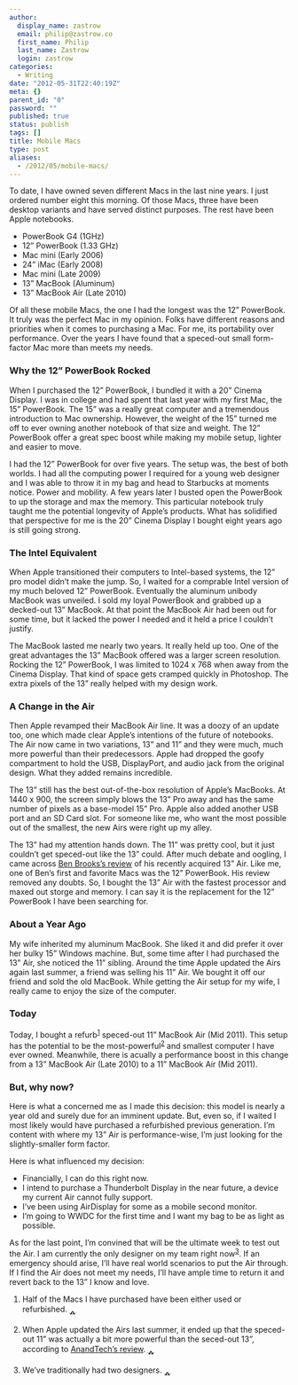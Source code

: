 ```yaml
---
author:
  display_name: zastrow
  email: philip@zastrow.co
  first_name: Philip
  last_name: Zastrow
  login: zastrow
categories:
  - Writing
date: "2012-05-31T22:40:19Z"
meta: {}
parent_id: "0"
password: ""
published: true
status: publish
tags: []
title: Mobile Macs
type: post
aliases:
  - /2012/05/mobile-macs/
---
```

<p>To date, I have owned seven different Macs in the last nine years. I just ordered number eight this morning. Of those Macs, three have been desktop variants and have served distinct purposes. The rest have been Apple notebooks.</p>
<ul>
<li>PowerBook G4 (1GHz)</li>
<li>12” PowerBook (1.33 GHz)</li>
<li>Mac mini (Early 2006)</li>
<li>24” iMac (Early 2008)</li>
<li>Mac mini (Late 2009)</li>
<li>13” MacBook (Aluminum)</li>
<li>13” MacBook Air (Late 2010)</li>
</ul>
<p>Of all these mobile Macs, the one I had the longest was the 12” PowerBook. It truly was the perfect Mac in my opinion. Folks have different reasons and priorities when it comes to purchasing a Mac. For me, its portability over performance. Over the years I have found that a speced-out small form-factor Mac more than meets my needs.</p>
<h3 id="why-the-12-powerbook-rocked">Why the 12” PowerBook Rocked</h3>
<p>When I purchased the 12” PowerBook, I bundled it with a 20” Cinema Display. I was in college and had spent that last year with my first Mac, the 15” PowerBook. The 15” was a really great computer and a tremendous introduction to Mac ownership. However, the weight of the 15” turned me off to ever owning another notebook of that size and weight. The 12” PowerBook offer a great spec boost while making my mobile setup, lighter and easier to move.</p>
<p>I had the 12” PowerBook for over five years. The setup was, the best of both worlds. I had all the computing power I required for a young web designer and I was able to throw it in my bag and head to Starbucks at moments notice. Power and mobility. A few years later I busted open the PowerBook to up the storage and max the memory. This particular notebook truly taught me the potential longevity of Apple’s products. What has solidified that perspective for me is the 20” Cinema Display I bought eight years ago is still going strong.</p>
<h3 id="the-intel-equivalent">The Intel Equivalent</h3>
<p>When Apple transitioned their computers to Intel-based systems, the 12” pro model didn’t make the jump. So, I waited for a  comprable Intel version of my much beloved 12” PowerBook. Eventually the aluminum unibody MacBook was unveiled. I sold my loyal PowerBook and grabbed up a decked-out 13” MacBook. At that point the MacBook Air had been out for some time, but it lacked the power I needed and it held a price I couldn’t justify.</p>
<p>The MacBook lasted me nearly two years. It really held up too. One of the great advantages the 13” MacBook offered was a larger screen resolution. Rocking the 12” PowerBook, I was limited to 1024 x 768 when away from the Cinema Display. That kind of space gets cramped quickly in Photoshop. The extra pixels of the 13” really helped with my design work.</p>
<h3 id="a-change-in-the-air">A Change in the Air</h3>
<p>Then Apple revamped their MacBook Air line. It was a doozy of an update too, one which made clear Apple’s intentions of the future of notebooks. The Air now came in two variations, 13” and 11” and they were much, much more powerful than their predecessors. Apple had dropped the goofy compartment to hold the USB, DisplayPort, and audio jack from the original design. What they added remains incredible.</p>
<p>The 13” still has the best out-of-the-box resolution of Apple’s MacBooks. At 1440 x 900, the screen simply blows the 13” Pro away and has the same number of pixels as a base-model 15” Pro. Apple also added another USB port and an SD Card slot. For someone like me, who want the most possible out of the smallest, the new Airs were right up my alley.</p>
<p>The 13” had my attention hands down. The 11” was pretty cool, but it just couldn’t get speced-out like the 13” could. After much debate and oogling, I came across <a href="http://brooksreview.net/2010/11/mba-review/">Ben Brooks’s review</a> of his recently acquired 13” Air. Like me, one of Ben’s first and favorite Macs was the 12” PowerBook. His review removed any doubts. So, I bought the 13” Air with the fastest processor and maxed out storge and memory. I can say it is the replacement for the 12” PowerBook I have been searching for.</p>
<h3 id="about-a-year-ago">About a Year Ago</h3>
<p>My wife inherited my aluminum MacBook. She liked it and did prefer it over her bulky 15” Windows machine. But, some time after I had purchased the 13” Air, she noticed the 11” sibling. Around the time Apple updated the Airs again last summer, a friend was selling his 11” Air. We bought it off our friend and sold the old MacBook. While getting the Air setup for my wife, I really came to enjoy the size of the computer.</p>
<h3 id="today">Today</h3>
<p>Today, I bought a refurb<sup id="fnref:2"><a href="#fn:2" class="footnote">1</a></sup> speced-out 11” MacBook Air (Mid 2011). This setup has the potential to be the most-powerful<sup id="fnref:3"><a href="#fn:3" class="footnote">2</a></sup> and smallest computer I have ever owned. Meanwhile, there is acually a performance boost in this change from a 13” MacBook Air (Late 2010) to a 11” MacBook Air (Mid 2011).</p>
<h3 id="but-why-now">But, why now?</h3>
<p>Here is what a concerned me as I made this decision: this model is nearly a year old and surely due for an imminent update. But, even so, if I waited I most likely would have purchased a refurbished previous generation. I’m content with where my 13” Air is performance-wise, I’m just looking for the slightly-smaller form factor.</p>
<p>Here is what influenced my decision:</p>
<ul>
<li>Financially, I can do this right now.</li>
<li>I intend to purchase a Thunderbolt Display in the near future, a device my current Air cannot fully support.</li>
<li>I’ve been using AirDisplay for some as a mobile second monitor.</li>
<li>I’m going to WWDC for the first time and I want my bag to be as light as possible.</li>
</ul>
<p>As for the last point, I’m convined that will be the ultimate week to test out the Air. I am currently the only designer on my team right now<sup id="fnref:4"><a href="#fn:4" class="footnote">3</a></sup>. If an emergency should arise, I’ll have real world scenarios to put the Air through. If I find the Air does not meet my needs, I’ll have ample time to return it and revert back to the 13” I know and love.</p>
<div class="footnotes">
<ol>
<li id="fn:2">
<p>Half of the Macs I have purchased have been either used or refurbished.&nbsp;<a href="#fnref:2" class="reversefootnote">&#129173;</a></p>
</li>
<li id="fn:3">
<p>When Apple updated the Airs last summer, it ended up that the speced-out 11” was actually a bit more powerful than the seced-out 13”, according to <a href="http://www.anandtech.com/show/4554/apples-11inch-macbook-air-core-i7-18ghz-review-update">AnandTech’s review</a>.&nbsp;<a href="#fnref:3" class="reversefootnote">&#129173;</a></p>
</li>
<li id="fn:4">
<p>We’ve traditionally had two designers.&nbsp;<a href="#fnref:4" class="reversefootnote">&#129173;</a></p>
</li>
</ol>
</div>
